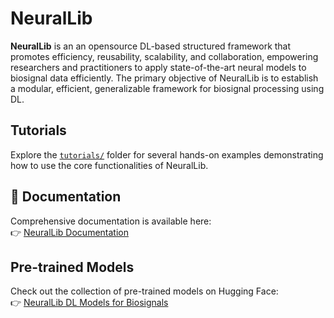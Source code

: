 # NeuralLib

**NeuralLib** is an an opensource DL-based structured framework that promotes efficiency, reusability, scalability, and collaboration, empowering researchers and practitioners to apply state-of-the-art neural models to biosignal data efficiently. The primary objective of NeuralLib is to establish a modular, efficient, generalizable framework for biosignal processing using DL.

## Tutorials

Explore the [`tutorials/`](./tutorials) folder for several hands-on examples demonstrating how to use the core functionalities of NeuralLib.

## 📖 Documentation

Comprehensive documentation is available here:  
👉 [NeuralLib Documentation](https://marianaagdias.github.io/NeuralLib-docs/)

## Pre-trained Models

Check out the collection of pre-trained models on Hugging Face:  
👉 [NeuralLib DL Models for Biosignals](https://huggingface.co/collections/marianaagdias/neurallibdeep-learning-models-for-biosignals-processing-67473f72e30e1f0874ec5ebe)